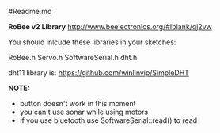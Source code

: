 #<head>Readme.md</head>

<b>RoBee v2 Library</b>
<a href="http://www.beelectronics.org/#!blank/qj2vw">http://www.beelectronics.org/#!blank/qj2vw</a>


You should inlcude these libraries in your sketches:

RoBee.h
Servo.h
SoftwareSerial.h
dht.h

dht11 library is:
<a href="https://github.com/winlinvip/SimpleDHT">https://github.com/winlinvip/SimpleDHT</a>

<b>NOTE:</b>
- button doesn't work in this moment
- you can't use sonar while using motors
- if you use bluetooth use SoftwareSerial::read() to read